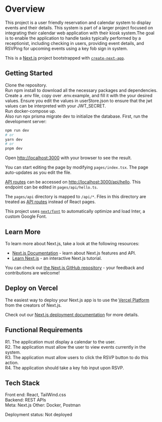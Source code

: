 # Overview 
This project is a user friendly reservation and calendar system to display events and their details. This system is part of a larger project focused on integrating their calendar web application with their kiosk system.The goal is to enable the application to handle tasks typically performed by a receptionist, including​ checking in users, providing event details, and RSVPing for upcoming events​ using a key fob sign in system​.

This is a [Next.js](https://nextjs.org/) project bootstrapped with [`create-next-app`](https://github.com/vercel/next.js/tree/canary/packages/create-next-app).

## Getting Started
Clone the repository. <br>
Run npm install to download all the necessary packages and dependencies. <br>
Create a .env file, copy over .env.example, and fill it with the your desired values. Ensure you edit the values in userStore.json to ensure that the jwt values can be interpreted with your JWT_SECRET. <br>
Run docker-compose up. <br>
Also run npx prisma migrate dev to initialize the database.
First, run the development server:

```bash
npm run dev
# or
yarn dev
# or
pnpm dev
```
Open [http://localhost:3000](http://localhost:3000) with your browser to see the result.

You can start editing the page by modifying `pages/index.tsx`. The page auto-updates as you edit the file.

[API routes](https://nextjs.org/docs/api-routes/introduction) can be accessed on [http://localhost:3000/api/hello](http://localhost:3000/api/hello). This endpoint can be edited in `pages/api/hello.ts`.

The `pages/api` directory is mapped to `/api/*`. Files in this directory are treated as [API routes](https://nextjs.org/docs/api-routes/introduction) instead of React pages.

This project uses [`next/font`](https://nextjs.org/docs/basic-features/font-optimization) to automatically optimize and load Inter, a custom Google Font.

## Learn More

To learn more about Next.js, take a look at the following resources:

- [Next.js Documentation](https://nextjs.org/docs) - learn about Next.js features and API.
- [Learn Next.js](https://nextjs.org/learn) - an interactive Next.js tutorial.

You can check out [the Next.js GitHub repository](https://github.com/vercel/next.js/) - your feedback and contributions are welcome!

## Deploy on Vercel

The easiest way to deploy your Next.js app is to use the [Vercel Platform](https://vercel.com/new?utm_medium=default-template&filter=next.js&utm_source=create-next-app&utm_campaign=create-next-app-readme) from the creators of Next.js.

Check out our [Next.js deployment documentation](https://nextjs.org/docs/deployment) for more details.

## Functional Requirements
R1. The application must display a calendar to the user.<br>
R2. The application must allow the user to view events currently in the system.<br>
R3. The application must allow users to click the RSVP button to do this action.<br>
R4. The application should take a key fob input upon RSVP.<br>

## Tech Stack 
 
Front end: React, TailWind.css <br>
Backend: REST APIs <br>
Meta: Next.js
Other: Docker, Postman <br>

Deployment status: Not deployed

